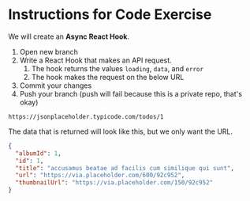 # Instructions for Code Exercise

We will create an **Async React Hook**.

1. Open new branch
1. Write a React Hook that makes an API request.
   1. The hook returns the values `loading`, `data`, and `error`
   2. The hook makes the request on the below URL
1. Commit your changes
1. Push your branch (push will fail because this is a private repo, that's okay)

```
https://jsonplaceholder.typicode.com/todos/1
```

The data that is returned will look like this, but we only want the URL.

```json
{
  "albumId": 1,
  "id": 1,
  "title": "accusamus beatae ad facilis cum similique qui sunt",
  "url": "https://via.placeholder.com/600/92c952",
  "thumbnailUrl": "https://via.placeholder.com/150/92c952"
}
```
